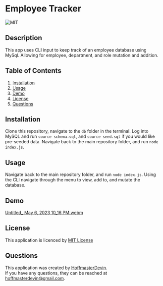 # Employee Tracker
  ![MIT](https://img.shields.io/badge/license-MIT-informational)
  ## Description
  This app uses CLI input to keep track of an employee database using MySql. Allowing for employee, department, and role mutation and addition.
  ## Table of Contents
  1. [Installation](#installation)
  2. [Usage](#usage)
  3. [Demo](#demo)
  4. [License](#license)
  5. [Questions](#questions)
  ## Installation
  Clone this repository, navigate to the `db` folder in the terminal. Log into MySQL and run `source schema.sql`, and `source seed.sql` if you would like pre-seeded data. Navigate back to the main repository folder, and run `node index.js`.
  ## Usage
  Navigate back to the main repository folder, and run `node index.js`. Using the CLI navigate through the menu to view, add to, and mutate the database.
  ## Demo
  [Untitled_ May 6, 2023 10_16 PM.webm](https://user-images.githubusercontent.com/118146567/236656020-4847f19f-4dee-4146-b816-a6ae7f56f819.webm)

  ## License
  This application is licenced by [MIT License](https://mit-license.org/)
  ## Questions
  This application was created by [HoffmasterDevin](https://github.com/HoffmasterDevin). <br>
  If you have any questions, they can be reached at hoffmasterdevin@gmail.com.
  
